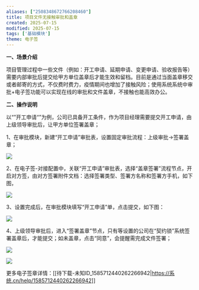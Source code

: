 ```yaml
---
aliases: ["2508348672766208460"]
title: 项目文件无接触审批和盖章
created: 2025-07-15
modified: 2025-07-15
tags: ['基础模块']
theme: 电子签
---
```


**一、场景介绍**

项目管理过程中一些文件（例如：开工申请、延期申请、变更申请、验收报告等）需要内部审批后提交给甲方单位盖章后才能生效和留档。目前是通过当面盖章移交或者邮寄的方式，不仅费时费力，疫情期间也增加了接触风险；使用系统系统中审批+电子签功能可以实现在线的审批和文件盖章，不接触也能高效办公。

**二、操作说明**

以“”开工申请“”为例，公司已具备开工条件，作为项目经理需要提交开工申请，由上级领导审批后，让甲方单位签署盖章；

1、在审批模块，新建“开工申请”审批表，设置固定审批流程：上级审批→签署盖章；

![](b51a2c5cdb3dc0f8039f127802844bf3.jpg)

2、在电子签-对接配置中，关联“开工申请”审批表，选择“盖章签署”流程节点，开启对方签，由对方签署附件文档：选择签署类型、签署方名称和签署方手机，如下图，

![](d342c80ae78875b5b8fc7b2dd33b2d1c.jpg)

3、设置完成后，在审批模块填写“开工申请”单，点击提交，如下图：

![](c54fa61ccb791f83d7efbec16194f890.jpg)

4、上级领导审批后，进入“签署盖章”节点，只有等设置的公司在“契约锁”系统签署盖章后，才能提交；如未盖章，点击“同意”，会提醒需完成文件签署；

![](aeb924906f9a1a4aaf1332958777ae3d.jpg)

![](15ab73ad511beb247ce1133889c0e7f4.jpg)

更多电子签章详情：[[待下载-未知ID_1585712440262266942|https://系统.cn/help/1585712440262266942]]